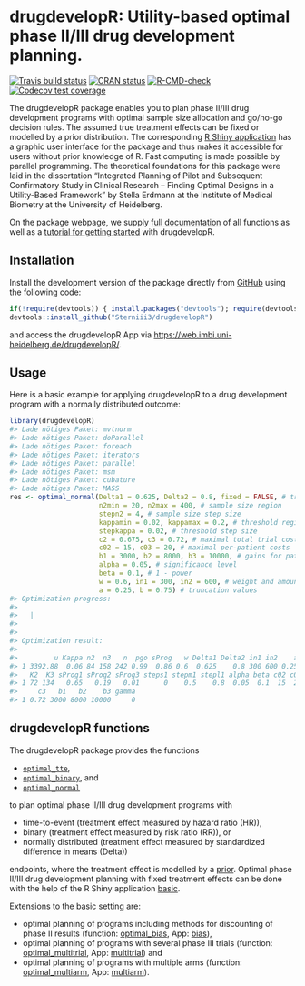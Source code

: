 
<!-- README.md is generated from README.Rmd. Please edit that file -->

# drugdevelopR: Utility-based optimal phase II/III drug development planning.

<!-- badges: start -->

[![Travis build
status](https://travis-ci.com/Sterniii3/drugdevelopR.svg?branch=master)](https://travis-ci.com/Sterniii3/drugdevelopR)
[![CRAN
status](https://www.r-pkg.org/badges/version/drugdevelopR)](https://CRAN.R-project.org/package=drugdevelopR)
[![R-CMD-check](https://github.com/Sterniii3/drugdevelopR/workflows/R-CMD-check/badge.svg)](https://github.com/Sterniii3/drugdevelopR/actions)
[![Codecov test
coverage](https://codecov.io/gh/Sterniii3/drugdevelopR/branch/master/graph/badge.svg)](https://app.codecov.io/gh/Sterniii3/drugdevelopR?branch=master)
<!-- badges: end -->

The drugdevelopR package enables you to plan phase II/III drug
development programs with optimal sample size allocation and go/no-go
decision rules. The assumed true treatment effects can be fixed or
modelled by a prior distribution. The corresponding [R Shiny
application](https://web.imbi.uni-heidelberg.de/drugdevelopR/) has a
graphic user interface for the package and thus makes it accessible for
users without prior knowledge of R. Fast computing is made possible by
parallel programming. The theoretical foundations for this package were
laid in the dissertation “Integrated Planning of Pilot and Subsequent
Confirmatory Study in Clinical Research – Finding Optimal Designs in a
Utility-Based Framework” by Stella Erdmann at the Institute of Medical
Biometry at the University of Heidelberg.

On the package webpage, we supply [full
documentation](https://sterniii3.github.io/drugdevelopR/reference/index.html)
of all functions as well as a [tutorial for getting
started](https://sterniii3.github.io/drugdevelopR/vignettes/introduction-to-drugdevelopr.html)
with drugdevelopR.

## Installation

Install the development version of the package directly from
[GitHub](https://github.com/Sterniii3/drugdevelopR/) using the following
code:

``` r
if(!require(devtools)) { install.packages("devtools"); require(devtools)} 
devtools::install_github("Sterniii3/drugdevelopR")
```

and access the drugdevelopR App via
<https://web.imbi.uni-heidelberg.de/drugdevelopR/>.

## Usage

Here is a basic example for applying drugdevelopR to a drug development
program with a normally distributed outcome:

``` r
library(drugdevelopR)
#> Lade nötiges Paket: mvtnorm
#> Lade nötiges Paket: doParallel
#> Lade nötiges Paket: foreach
#> Lade nötiges Paket: iterators
#> Lade nötiges Paket: parallel
#> Lade nötiges Paket: msm
#> Lade nötiges Paket: cubature
#> Lade nötiges Paket: MASS
res <- optimal_normal(Delta1 = 0.625, Delta2 = 0.8, fixed = FALSE, # treatment effect
                      n2min = 20, n2max = 400, # sample size region
                      stepn2 = 4, # sample size step size
                      kappamin = 0.02, kappamax = 0.2, # threshold region
                      stepkappa = 0.02, # threshold step size
                      c2 = 0.675, c3 = 0.72, # maximal total trial costs
                      c02 = 15, c03 = 20, # maximal per-patient costs
                      b1 = 3000, b2 = 8000, b3 = 10000, # gains for patients
                      alpha = 0.05, # significance level
                      beta = 0.1, # 1 - power
                      w = 0.6, in1 = 300, in2 = 600, # weight and amount of information
                      a = 0.25, b = 0.75) # truncation values
#> Optimization progress:
#> 
#>   |                                                                              |                                                                      |   0%  |                                                                              |=======                                                               |  10%  |                                                                              |==============                                                        |  20%  |                                                                              |=====================                                                 |  30%  |                                                                              |============================                                          |  40%  |                                                                              |===================================                                   |  50%  |                                                                              |==========================================                            |  60%  |                                                                              |=================================================                     |  70%  |                                                                              |========================================================              |  80%  |                                                                              |===============================================================       |  90%  |                                                                              |======================================================================| 100%
#> 
#> 
#> Optimization result:
#> 
#>         u Kappa n2  n3   n  pgo sProg   w Delta1 Delta2 in1 in2    a    b   K
#> 1 3392.88  0.06 84 158 242 0.99  0.86 0.6  0.625    0.8 300 600 0.25 0.75 Inf
#>   K2  K3 sProg1 sProg2 sProg3 steps1 stepm1 stepl1 alpha beta c02 c03    c2
#> 1 72 134   0.65   0.19   0.01      0    0.5    0.8  0.05  0.1  15  20 0.675
#>     c3   b1   b2    b3 gamma
#> 1 0.72 3000 8000 10000     0
```

## drugdevelopR functions

The drugdevelopR package provides the functions

- [`optimal_tte`](https://sterniii3.github.io/drugdevelopR/reference/optimal_tte.html),
- [`optimal_binary`](https://sterniii3.github.io/drugdevelopR/reference/optimal_binary.html),
  and
- [`optimal_normal`](https://sterniii3.github.io/drugdevelopR/reference/optimal_normal.html)

to plan optimal phase II/III drug development programs with

- time-to-event (treatment effect measured by hazard ratio (HR)),
- binary (treatment effect measured by risk ratio (RR)), or
- normally distributed (treatment effect measured by standardized
  difference in means (Delta))

endpoints, where the treatment effect is modelled by a
[prior](https://web.imbi.uni-heidelberg.de/prior/). Optimal phase II/III
drug development planning with fixed treatment effects can be done with
the help of the R Shiny application
[basic](https://web.imbi.uni-heidelberg.de/basic/).

Extensions to the basic setting are:

- optimal planning of programs including methods for discounting of
  phase II results (function:
  [optimal_bias](https://sterniii3.github.io/drugdevelopR/reference/optimal_bias.html),
  App: [bias](https://web.imbi.uni-heidelberg.de/bias/)),
- optimal planning of programs with several phase III trials (function:
  [optimal_multitrial](https://sterniii3.github.io/drugdevelopR/reference/optimal_multitrial.html),
  App: [multitrial](https://web.imbi.uni-heidelberg.de/multitrial/)) and
- optimal planning of programs with multiple arms (function:
  [optimal_multiarm](https://sterniii3.github.io/drugdevelopR/reference/optimal_multiarm.html),
  App: [multiarm](https://web.imbi.uni-heidelberg.de/multiarm/)).
